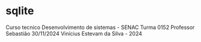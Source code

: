 # sqlite
Curso tecnico Desenvolvimento de sistemas - SENAC Turma 0152 Professor Sebastião
30/11/2024
Vinícius Estevam da Silva - 2024